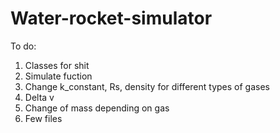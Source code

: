 # Water-rocket-simulator

To do:
1. Classes for shit
2. Simulate fuction 
3. Change k_constant, Rs, density for different types of gases
4. Delta v
5. Change of mass depending on gas
6. Few files
